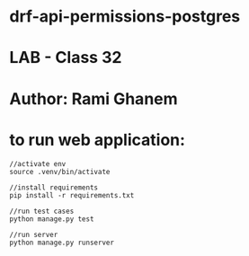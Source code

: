 # drf-api-permissions-postgres

# LAB - Class 32
# Author: Rami Ghanem
# to run web application:

```
//activate env
source .venv/bin/activate

//install requirements
pip install -r requirements.txt

//run test cases
python manage.py test

//run server
python manage.py runserver
```